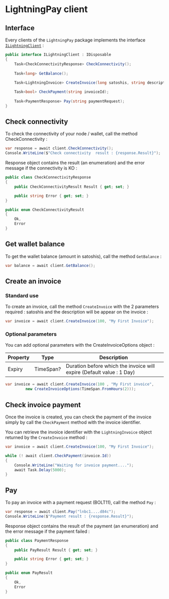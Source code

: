 # LightningPay client

## Interface

Every clients of the `LightningPay` package implements the interface [`ILightningClient`](/src/LightningPay/ILightningClient.cs) : 

```c#
public interface ILightningClient : IDisposable
{
    Task<CheckConnectivityResponse> CheckConnectivity();
    
	Task<long> GetBalance();
    
	Task<LightningInvoice> CreateInvoice(long satoshis, string description, CreateInvoiceOptions options = null);

	Task<bool> CheckPayment(string invoiceId);
    
	Task<PaymentResponse> Pay(string paymentRequest);
}
```

## Check connectivity

To check the connectivity of your node / wallet, call the method CheckConnectivity : 

```c#
var response = await client.CheckConnectivity();
Console.WriteLine($"Check connectivity  result : {response.Result}");
```

Response object contains the result (an enumeration) and the error message if the connectivity is KO :

```c#
public class CheckConnectivityResponse
{
	public CheckConnectivityResult Result { get; set; }

	public string Error { get; set; }
}

public enum CheckConnectivityResult
{
	Ok,
	Error
}
```



## Get wallet balance

To get the wallet balance (amount in satoshis), call the method `GetBalance` : 

```c#
var balance = await client.GetBalance();
```

## Create an invoice

### Standard use

To create an invoice, call the method `CreateInvoice` with the 2 parameters required : satoshis and the description will be appear on the invoice : 

```c#
var invoice = await client.CreateInvoice(100, "My First Invoice");
```

### Optional parameters

You can add optional parameters with the CreateInvoiceOptions object : 

| Property | Type      | Description                                                  |
| -------- | --------- | ------------------------------------------------------------ |
| Expiry   | TimeSpan? | Duration before which the invoice will expire (Default value : 1 Day) |

```c#
var invoice = await client.CreateInvoice(100 , "My First invoice", 
         new CreateInvoiceOptions(TimeSpan.FromHours(2)));
```

## Check invoice payment

Once the invoice is created, you can check the payment of the invoice simply by call the `CheckPayment` method with the invoice identifier.

You can retrieve the invoice identifier with the `LightningInvoice` object returned by the `CreateInvoice` method : 

```c#
var invoice = await client.CreateInvoice(100, "My First Invoice");

while (! await client.CheckPayment(invoice.Id))
{
	Console.WriteLine("Waiting for invoice payment....");
	await Task.Delay(5000);
}
```

## Pay

To pay an invoice with a payment request (BOLT11), call the method `Pay` : 

```c#
var response = await client.Pay("lnbc1....d84c");
Console.WriteLine($"Payment result : {response.Result}");
```

Response object contains the result of the payment (an enumeration) and the error message if the payment failed :

```c#
public class PaymentResponse
{
	public PayResult Result { get; set; }

	public string Error { get; set; }
}

public enum PayResult
{
	Ok,
	Error
}
```
